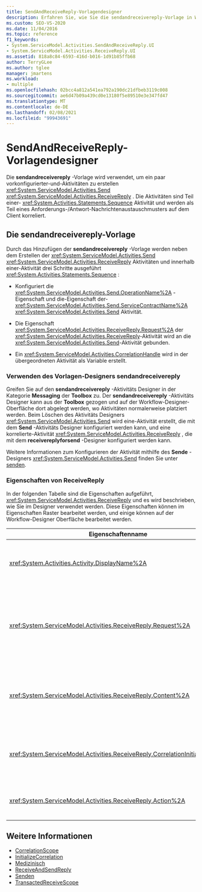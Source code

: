 ```yaml
---
title: SendAndReceiveReply-Vorlagendesigner
description: Erfahren Sie, wie Sie die sendandreceivereply-Vorlage in Workflow-Designer verwenden können, um ein paar vorkonfigurierter Sende-und receivereply-Aktivitäten zu erstellen.
ms.custom: SEO-VS-2020
ms.date: 11/04/2016
ms.topic: reference
f1_keywords:
- System.ServiceModel.Activities.SendAndReceiveReply.UI
- System.ServiceModel.Activities.ReceiveReply.UI
ms.assetid: 818a8c84-6593-416d-b016-1d91b85ffb68
author: TerryGLee
ms.author: tglee
manager: jmartens
ms.workload:
- multiple
ms.openlocfilehash: 02bcc4a812a541ea792a190dc21dfbeb3119c008
ms.sourcegitcommit: ae6d47b09a439cd0e13180f5e89510e3e347fd47
ms.translationtype: MT
ms.contentlocale: de-DE
ms.lasthandoff: 02/08/2021
ms.locfileid: "99943691"
---
```

# <a name="sendandreceivereply-template-designer"></a>SendAndReceiveReply-Vorlagendesigner

Die **sendandreceivereply** -Vorlage wird verwendet, um ein paar vorkonfigurierter-und-Aktivitäten zu erstellen <xref:System.ServiceModel.Activities.Send> <xref:System.ServiceModel.Activities.ReceiveReply> . Die Aktivitäten sind Teil einer- <xref:System.Activities.Statements.Sequence> Aktivität und werden als Teil eines Anforderungs-/Antwort-Nachrichtenaustauschmusters auf dem Client korreliert.

## <a name="the-sendandreceivereply-template"></a>Die sendandreceivereply-Vorlage

Durch das Hinzufügen der **sendandreceivereply** -Vorlage werden neben dem Erstellen der <xref:System.ServiceModel.Activities.Send> <xref:System.ServiceModel.Activities.ReceiveReply> Aktivitäten und innerhalb einer-Aktivität drei Schritte ausgeführt <xref:System.Activities.Statements.Sequence> :

- Konfiguriert die <xref:System.ServiceModel.Activities.Send.OperationName%2A> -Eigenschaft und die-Eigenschaft der- <xref:System.ServiceModel.Activities.Send.ServiceContractName%2A> <xref:System.ServiceModel.Activities.Send> Aktivität.

- Die Eigenschaft <xref:System.ServiceModel.Activities.ReceiveReply.Request%2A> der <xref:System.ServiceModel.Activities.ReceiveReply>-Aktivität wird an die <xref:System.ServiceModel.Activities.Send>-Aktivität gebunden.

- Ein <xref:System.ServiceModel.Activities.CorrelationHandle> wird in der übergeordneten Aktivität als Variable erstellt.

### <a name="use-the-sendandreceivereply-template-designer"></a>Verwenden des Vorlagen-Designers sendandreceivereply

Greifen Sie auf den **sendandreceivereply** -Aktivitäts Designer in der Kategorie **Messaging** der **Toolbox** zu. Der **sendandreceivereply** -Aktivitäts Designer kann aus der **Toolbox** gezogen und auf der Workflow-Designer-Oberfläche dort abgelegt werden, wo Aktivitäten normalerweise platziert werden. Beim Löschen des Aktivitäts Designers <xref:System.ServiceModel.Activities.Send> wird eine-Aktivität erstellt, die mit dem **Send** -Aktivitäts Designer konfiguriert werden kann, und eine korrelierte-Aktivität <xref:System.ServiceModel.Activities.ReceiveReply> , die mit dem **receivereplyforsend** -Designer konfiguriert werden kann.

Weitere Informationen zum Konfigurieren der Aktivität mithilfe des **Sende** -Designers <xref:System.ServiceModel.Activities.Send> finden Sie unter [senden](../workflow-designer/send-activity-designer.md).

### <a name="properties-of-receivereply"></a>Eigenschaften von ReceiveReply

In der folgenden Tabelle sind die Eigenschaften aufgeführt, <xref:System.ServiceModel.Activities.ReceiveReply> und es wird beschrieben, wie Sie im Designer verwendet werden. Diese Eigenschaften können im Eigenschaften Raster bearbeitet werden, und einige können auf der Workflow-Designer Oberfläche bearbeitet werden.

| Eigenschaftenname | Erforderlich | Verbrauch |
|-|----------|-|
| <xref:System.Activities.Activity.DisplayName%2A> | Falsch | Der optionale Anzeigename der <xref:System.ServiceModel.Activities.ReceiveReply>-Aktivität. Der Standardwert lautet ReceiveReplyForSend.<br /><br /> Obwohl die Verwendung eines nicht standardmäßigen Werts für die Benutzerfreundlichkeit <xref:System.Activities.Activity.DisplayName%2A> nicht unbedingt erforderlich ist, empfiehlt es sich, einen solchen Wert zu verwenden. |
| <xref:System.ServiceModel.Activities.ReceiveReply.Request%2A> | Richtig | Verweis auf die dieser <xref:System.ServiceModel.Activities.Send>-Aktivität zugeordnete <xref:System.ServiceModel.Activities.ReceiveReply>-Aktivität. Diese Eigenschaft darf nicht **null** sein. <xref:System.ServiceModel.Activities.Send><xref:System.ServiceModel.Activities.ReceiveReply>die Aktivitäten und werden auf dem Client zum Modellieren eines Anforderungs-/Antwort-messagingmusters verwendet. Diese Eigenschaft gibt an, welche <xref:System.ServiceModel.Activities.Send>-Aktivität zugeordnet wird. Im Designer können Sie diese Eigenschaft nicht bearbeiten, da Sie automatisch an die Aktivität gebunden ist, <xref:System.ServiceModel.Activities.Send> aus der Sie die <xref:System.ServiceModel.Activities.ReceiveReply> Aktivität erstellt haben. |
| <xref:System.ServiceModel.Activities.ReceiveReply.Content%2A> | Falsch | Gibt die zu empfangende Nachricht oder den zu empfangenden Parameterinhalt an. Dies kann entweder eine <xref:System.ServiceModel.Activities.ReceiveMessageContent>-Aktivität oder eine <xref:System.ServiceModel.Activities.ReceiveParametersContent>-Aktivität sein. Bearbeiten Sie diese Eigenschaft, indem Sie auf die Schaltfläche mit den Auslassungs Punkten neben dem Feld **Inhalt** im Eigenschaften Raster klicken, oder indem Sie auf der Oberfläche **des Empfangs** Aktivitäts Designers neben der **Inhalts** Bezeichnung auf die Schaltfläche **definieren** klicken. Beide zeigen das Dialogfeld **Inhalts Definition** an. Weitere Informationen zur Verwendung dieses Felds finden Sie unter [Inhalts Definition (Dialog Feld](../workflow-designer/content-definition-dialog-box.md)). |
| <xref:System.ServiceModel.Activities.ReceiveReply.CorrelationInitializers%2A> | Falsch | Gibt die Auflistung von <xref:System.ServiceModel.Activities.CorrelationInitializer>-Objekten an, die mehrere <xref:System.ServiceModel.Activities.CorrelationHandle>-Objekte initialisiert, die diese <xref:System.ServiceModel.Activities.Receive>-Aktivität im Workflow konfigurieren. Klicken Sie im Eigenschaften Raster neben der Eigenschaft auf die Schaltfläche mit den Auslassungs Punkten <xref:System.ServiceModel.Activities.Receive.CorrelationInitializers%2A> , um das Dialogfeld **korrelationsinitialisierer hinzufügen** zu öffnen. Weitere Informationen zur Verwendung dieses Felds finden Sie unter [Dialog Feld "correlationinitializers hinzufügen](../workflow-designer/add-correlationinitializers-dialog-box.md)". |
| <xref:System.ServiceModel.Activities.ReceiveReply.Action%2A> | Falsch | Gibt den Aktionsheader der Nachricht an. Wenn Sie nicht explizit festgelegt ist, wird der Wert standardmäßig auf Folgendes festgelegt:<br /><br /> `https://tempuri.org/{service contract namespace}/{service contract name}/{operation name}`. |

## <a name="see-also"></a>Weitere Informationen

- [CorrelationScope](../workflow-designer/correlationscope-activity-designer.md)
- [InitializeCorrelation](../workflow-designer/initializecorrelation-activity-designer.md)
- [Medizinisch](../workflow-designer/receive-activity-designer.md)
- [ReceiveAndSendReply](../workflow-designer/receiveandsendreply-template-designer.md)
- [Senden](../workflow-designer/send-activity-designer.md)
- [TransactedReceiveScope](../workflow-designer/transactedreceivescope-activity-designer.md)
